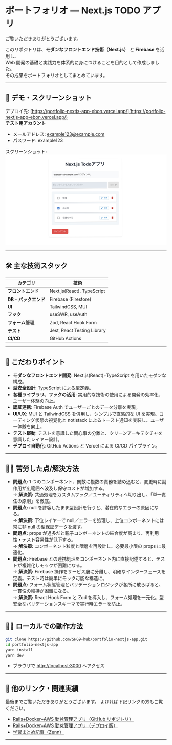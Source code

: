# ポートフォリオ ― Next.js TODO アプリ

ご覧いただきありがとうございます。

このリポジトリは、**モダンなフロントエンド技術（Next.js）** と **Firebase** を活用し、  
Web 開発の基礎と実践力を体系的に身につけることを目的として作成しました。  
その成果をポートフォリオとしてまとめています。

---

## 🚩 デモ・スクリーンショット

デプロイ先: [https://portfolio-nextjs-app-ebon.vercel.app/](https://portfolio-nextjs-app-ebon.vercel.app/)  
 **テスト用アカウント**

- メールアドレス: example123@example.com
- パスワード: example123

スクリーンショット:
![アプリ画面](./public/img/preview.jpeg)

---

## 🛠️ 主な技術スタック

| カテゴリ             | 技術                        |
| -------------------- | --------------------------- |
| **フロントエンド**   | Next.js(React), TypeScript  |
| **DB・バックエンド** | Firebase (Firestore)        |
| **UI**               | TailwindCSS, MUI            |
| **フック**           | useSWR, useAuth             |
| **フォーム管理**     | Zod, React Hook Form        |
| **テスト**           | Jest, React Testing Library |
| **CI/CD**            | GitHub Actions              |

---

## 🎯 こだわりポイント

- **モダンなフロントエンド開発**: Next.js(React)+TypeScript を用いたモダンな構成。
- **型安全設計**: TypeScript による型定義。
- **各種ライブラリ、フックの活用**: 実用的な技術の使用による開発の効率化、ユーザー体験の向上。
- **認証連携**: Firebase Auth でユーザーごとのデータ分離を実現。
- **UI/UX**: MUI と TailwindCSS を併用し、シンプルで直感的な UI を実現。ローディング状態の視覚化と notistack によるトースト通知を実装し、ユーザー体験を向上。
- **テスト駆動**: テストを意識した関心事の分離と、クリーンアーキテクチャを意識したレイヤー設計。
- **デプロイ自動化**: GitHub Actions と Vercel による CI/CD パイプライン。

---

## 🧗‍♂️ 苦労した点/解決方法

- **問題点:** 1 つのコンポーネント、関数に複数の責務を詰め込むと、変更時に副作用が広範囲へ波及し保守コストが増加する。  
  → **解決策:** 共通処理をカスタムフック／ユーティリティへ切り出し、「単一責任の原則」を徹底。
- **問題点:** null を許容したまま型設計を行うと、潜在的なエラーの原因になる。  
  → **解決策:** 下位レイヤーで null／エラーを処理し、上位コンポーネントには常に非 null の型保証データを渡す。
- **問題点:** props が過多だと親子コンポーネントの結合度が高まり、再利用性・テスト容易性が低下する。  
  → **解決策:** コンポーネント粒度と階層を再設計し、必要最小限の props に最適化。
- **問題点:** Firebase との連携処理をコンポーネント内に直接記述すると、テストが複雑化しモックが困難になる。  
  → **解決策:** Firebase 操作をサービス層に分離し、明確なインターフェースを定義。テスト時は簡単にモック可能な構造に。
- **問題点:** フォーム状態管理とバリデーションロジックが各所に散らばると、一貫性の維持が困難になる。  
  → **解決策:** React Hook Form と Zod を導入し、フォーム処理を一元化。型安全なバリデーションスキーマで実行時エラーを防止。

---

## 🏃‍♂️ ローカルでの動作方法

```bash
git clone https://github.com/SHG9-hub/portfolio-nextjs-app.git
cd portfolio-nextjs-app
yarn install
yarn dev
```

- ブラウザで [http://localhost:3000](http://localhost:3000) へアクセス

---

## 🔗 他のリンク・関連実績

最後までご覧いただきありがとうございます。
よければ下記リンクの方もご覧ください。

- [Rails+Docker+AWS 勤怠管理アプリ（GitHub リポジトリ）](https://github.com/SHG9-hub/portfolio-rails-docker-app)
- [Rails+Docker+AWS 勤怠管理アプリ（デプロイ版）](https://odevhub.com)
- [学習まとめ記事（Zenn）](https://zenn.dev/shz_9/articles/b7cf27b802540a)

---
